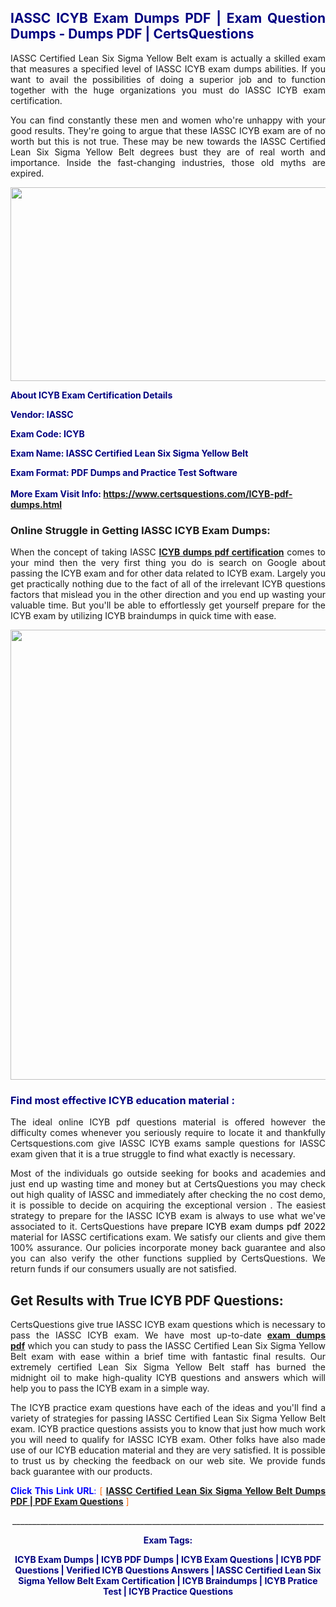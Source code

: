 <h2 style="text-align: justify;"><span style="color: #000080;">IASSC ICYB Exam Dumps PDF | Exam Question Dumps - Dumps PDF | CertsQuestions</span></h2>
<p style="text-align: justify;">IASSC Certified Lean Six Sigma Yellow Belt exam is actually a skilled exam that measures a specified level of IASSC  ICYB exam dumps abilities. If you want to avail the possibilities of doing a superior job and to function together with the huge organizations you must do IASSC ICYB exam certification.</p>
<p style="text-align: justify;">You can find constantly these men and women who're unhappy with your good results. They're going to argue that these IASSC  ICYB exam are of no worth but this is not true. These may be new towards the IASSC Certified Lean Six Sigma Yellow Belt degrees bust they are of real worth and importance. Inside the fast-changing industries, those old myths are expired.</p>
<p><img style="display: block; margin-left: auto; margin-right: auto;" src="https://i.imgur.com/eaP4ae9.png" width="840" height="310" /></p>
<p><span style="color: #000080;"><strong>About ICYB Exam Certification Details</strong></span></p>
<p><span style="color: #000080;"><strong>Vendor: IASSC<br /></strong></span></p>
<p><span style="color: #000080;"><strong>Exam Code: ICYB</strong></span></p>
<p><span style="color: #000080;"><strong>Exam Name: IASSC Certified Lean Six Sigma Yellow Belt</strong></span></p>
<p><span style="color: #000080;"><strong>Exam Format: PDF Dumps and Practice Test Software<br /><br />More Exam Visit Info: <span style="color: #ff6600;"><a href="https://www.certsquestions.com/ICYB-pdf-dumps.html">https://www.certsquestions.com/ICYB-pdf-dumps.html</a></span></strong></span></p>
<h3>Online Struggle in Getting IASSC ICYB Exam Dumps:</h3>
<p style="text-align: justify;">When the concept of taking IASSC <a href="https://www.certsquestions.com/ICYB-pdf-dumps.html"><strong> ICYB dumps pdf certification</strong></a> comes to your mind then the very first thing you do is search on Google about passing the ICYB exam and for other data related to ICYB exam. Largely you get practically nothing due to the fact of all of the irrelevant ICYB questions factors that mislead you in the other direction and you end up wasting your valuable time. But you'll be able to effortlessly get yourself prepare for the ICYB exam by utilizing ICYB braindumps in quick time with ease.</p>
<p><a href="https://www.certsquestions.com/ICYB-pdf-dumps.html"><img style="display: block; margin-left: auto; margin-right: auto;" src="https://i.imgur.com/pxhoKQ2.png" width="720" /></a></p>
<h3><span style="color: #000080;">Find most effective  ICYB education material :</span></h3>
<p style="text-align: justify;">The ideal online ICYB pdf questions material is offered however the difficulty comes whenever you seriously require to locate it and thankfully Certsquestions.com give IASSC ICYB exams sample questions for IASSC  exam given that it is a true struggle to find what exactly is necessary.</p>
<p style="text-align: justify;">Most of the individuals go outside seeking for books and academies and just end up wasting time and money but at CertsQuestions you may check out high quality of IASSC  and immediately after checking the no cost demo, it is possible to decide on acquiring the exceptional version . The easiest strategy to prepare for the IASSC ICYB exam is always to use what we've associated to it. CertsQuestions have <span style="color: #000000;">prepare ICYB exam dumps pdf 2022</span> material for IASSC certifications exam. We satisfy our clients and give them 100% assurance. Our policies incorporate money back guarantee and also you can also verify the other functions supplied by CertsQuestions. We return funds if our consumers usually are not satisfied.</p>
<h2>Get Results with True ICYB PDF Questions:</h2>
<p style="text-align: justify;">CertsQuestions give true IASSC ICYB exam questions which is necessary to pass the IASSC  ICYB exam. We have most up-to-date<strong>&nbsp;<a href="https://www.certsquestions.com/">exam dumps pdf</a></strong>&nbsp;which you can study to pass the IASSC Certified Lean Six Sigma Yellow Belt exam with ease within a brief time with fantastic final results. Our extremely certified Lean Six Sigma Yellow Belt staff has burned the midnight oil to make high-quality ICYB questions and answers which will help you to pass the ICYB exam in a simple way.</p>
<p style="text-align: justify;">The ICYB practice exam questions have each of the ideas and you'll find a variety of strategies for passing IASSC Certified Lean Six Sigma Yellow Belt exam. ICYB practice questions assists you to know that just how much work you will need to qualify for IASSC  ICYB exam. Other folks have also made use of our ICYB education material and they are very satisfied. It is possible to trust us by checking the feedback on our web site. We provide funds back guarantee with our products.</p>
<p style="text-align: justify;"><span style="color: #0000ff;"><strong>Click This Link URL</strong>:</span> <span style="color: #ff6600;">[ <strong><a href="https://www.certsquestions.com/lean-six-sigma-yellow-belt-certification.html">IASSC Certified Lean Six Sigma Yellow Belt Dumps PDF | PDF Exam Questions</a></strong> ]</span></p>
<p style="text-align: center;">______________________________________________________________________________</p>
<p style="text-align: center;"><span style="color: #000080;"><strong>Exam Tags:</strong></span></p>
<p style="text-align: center;"><span style="color: #000080;"><strong>ICYB Exam Dumps | ICYB PDF Dumps | ICYB Exam Questions | ICYB PDF Questions | Verified ICYB Questions Answers | IASSC Certified Lean Six Sigma Yellow Belt Exam Certification | ICYB Braindumps | ICYB Pratice Test | ICYB Practice Questions</strong></span></p>
